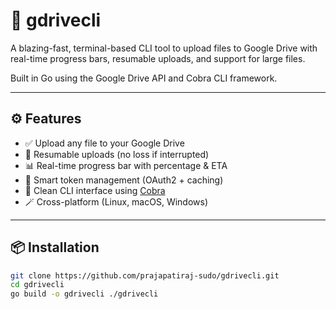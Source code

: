 # 🚀 gdrivecli

A blazing-fast, terminal-based CLI tool to upload files to Google Drive with real-time progress bars, resumable uploads, and support for large files.

Built in Go using the Google Drive API and Cobra CLI framework.

---

## ⚙️ Features

- ✅ Upload any file to your Google Drive
- 🔁 Resumable uploads (no loss if interrupted)
- 📊 Real-time progress bar with percentage & ETA
- 🧠 Smart token management (OAuth2 + caching)
- 💬 Clean CLI interface using [Cobra](https://github.com/spf13/cobra)
- 🪄 Cross-platform (Linux, macOS, Windows)

---

## 📦 Installation

```bash
git clone https://github.com/prajapatiraj-sudo/gdrivecli.git
cd gdrivecli
go build -o gdrivecli ./gdrivecli
